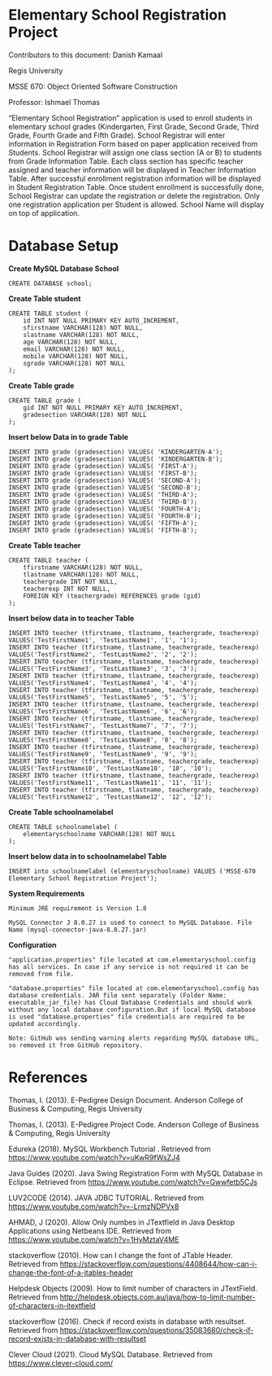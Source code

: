 
# Elementary School Registration Project

Contributors to this document: Danish Kamaal

Regis University

MSSE 670: Object Oriented Software Construction

Professor: Ishmael Thomas

“Elementary School Registration” application is used to enroll students in elementary school grades (Kindergarten, First Grade, Second Grade, Third Grade, Fourth Grade and Fifth Grade). School Registrar will enter information in Registration Form based on paper application received from Students. School Registrar will assign one class section (A or B) to students from Grade Information Table. Each class section has specific teacher assigned and teacher information will be displayed in Teacher Information Table. After successful enrollment registration information will be displayed in Student Registration Table. Once student enrollment is successfully done, School Registrar can update the registration or delete the registration. Only one registration application per Student is allowed. School Name will display on top of application. 

# Database Setup

**Create MySQL Database School**

```
CREATE DATABASE school;

```

**Create Table student**
 
```
CREATE TABLE student (
    id INT NOT NULL PRIMARY KEY AUTO_INCREMENT,
    sfirstname VARCHAR(128) NOT NULL,
    slastname VARCHAR(128) NOT NULL,
    age VARCHAR(128) NOT NULL,
    email VARCHAR(128) NOT NULL,
    mobile VARCHAR(128) NOT NULL,
    sgrade VARCHAR(128) NOT NULL
);

```

**Create Table grade**

```
CREATE TABLE grade (
    gid INT NOT NULL PRIMARY KEY AUTO_INCREMENT,
    gradesection VARCHAR(128) NOT NULL
);
```

**Insert below Data in to grade Table**

```
INSERT INTO grade (gradesection) VALUES( 'KINDERGARTEN-A');
INSERT INTO grade (gradesection) VALUES( 'KINDERGARTEN-B');
INSERT INTO grade (gradesection) VALUES( 'FIRST-A');
INSERT INTO grade (gradesection) VALUES( 'FIRST-B');
INSERT INTO grade (gradesection) VALUES( 'SECOND-A');
INSERT INTO grade (gradesection) VALUES( 'SECOND-B');
INSERT INTO grade (gradesection) VALUES( 'THIRD-A');
INSERT INTO grade (gradesection) VALUES( 'THIRD-B');
INSERT INTO grade (gradesection) VALUES( 'FOURTH-A');
INSERT INTO grade (gradesection) VALUES( 'FOURTH-B');
INSERT INTO grade (gradesection) VALUES( 'FIFTH-A');
INSERT INTO grade (gradesection) VALUES( 'FIFTH-B');
```

**Create Table teacher**

```
CREATE TABLE teacher (
    tfirstname VARCHAR(128) NOT NULL,
    tlastname VARCHAR(128) NOT NULL,
    teachergrade INT NOT NULL,
    teacherexp INT NOT NULL,
    FOREIGN KEY (teachergrade) REFERENCES grade (gid)
);
```

**Insert below data in to teacher Table**

```
INSERT INTO teacher (tfirstname, tlastname, teachergrade, teacherexp) VALUES('TestFirstName1', 'TestLastName1', '1', '1');
INSERT INTO teacher (tfirstname, tlastname, teachergrade, teacherexp) VALUES('TestFirstName2', 'TestLastName2', '2', '2');
INSERT INTO teacher (tfirstname, tlastname, teachergrade, teacherexp) VALUES('TestFirstName3', 'TestLastName3', '3', '3');
INSERT INTO teacher (tfirstname, tlastname, teachergrade, teacherexp) VALUES('TestFirstName4', 'TestLastName4', '4', '4');
INSERT INTO teacher (tfirstname, tlastname, teachergrade, teacherexp) VALUES('TestFirstName5', 'TestLastName5', '5', '5');
INSERT INTO teacher (tfirstname, tlastname, teachergrade, teacherexp) VALUES('TestFirstName6', 'TestLastName6', '6', '6');
INSERT INTO teacher (tfirstname, tlastname, teachergrade, teacherexp) VALUES('TestFirstName7', 'TestLastName7', '7', '7');
INSERT INTO teacher (tfirstname, tlastname, teachergrade, teacherexp) VALUES('TestFirstName8', 'TestLastName8', '8', '8');
INSERT INTO teacher (tfirstname, tlastname, teachergrade, teacherexp) VALUES('TestFirstName9', 'TestLastName9', '9', '9');
INSERT INTO teacher (tfirstname, tlastname, teachergrade, teacherexp) VALUES('TestFirstName10', 'TestLastName10', '10', '10');
INSERT INTO teacher (tfirstname, tlastname, teachergrade, teacherexp) VALUES('TestFirstName11', 'TestLastName11', '11', '11');
INSERT INTO teacher (tfirstname, tlastname, teachergrade, teacherexp) VALUES('TestFirstName12', 'TestLastName12', '12', '12');
```

**Create Table schoolnamelabel**

```
CREATE TABLE schoolnamelabel (
    elementaryschoolname VARCHAR(128) NOT NULL
);
```
**Insert below data in to schoolnamelabel Table**

```
INSERT into schoolnamelabel (elementaryschoolname) VALUES ('MSSE-670 Elementary School Registration Project');
```

**System Requirements**
```
Minimum JRE requirement is Version 1.8

MySQL Connector J 8.0.27 is used to connect to MySQL Database. File Name (mysql-connector-java-8.0.27.jar)

```
**Configuration**

```
"application.properties" file located at com.elementaryschool.config has all services. In case if any service is not required it can be removed from file.

"database.properties" file located at com.elementaryschool.config has database credentials. JAR file sent separately (Folder Name: executable_jar_file) has Cloud Database Credentials and should work without any local database configuration.But if local MySQL database is used "database.properties" file credentials are required to be updated accordingly.

Note: GitHub was sending warning alerts regarding MySQL database URL, so removed it from GitHub repository.

```

# References

Thomas, I. (2013). E-Pedigree Design Document. Anderson College of Business & Computing, Regis University

Thomas, I. (2013). E-Pedigree Project Code. Anderson College of Business & Computing, Regis University

Edureka (2018). MySQL Workbench Tutorial . Retrieved from https://www.youtube.com/watch?v=uKwR9fWsZJ4

Java Guides (2020). Java Swing Registration Form with MySQL Database in Eclipse. Retrieved from https://www.youtube.com/watch?v=Gwwfetb5CJs

LUV2CODE (2014). JAVA JDBC TUTORIAL. Retrieved from https://www.youtube.com/watch?v=-LrmzNDPVx8

AHMAD, J (2020). Allow Only numbes in JTextfield in Java Desktop Applications using Netbeans IDE. Retrieved from https://www.youtube.com/watch?v=1HyMztaV4ME

stackoverflow (2010). How can I change the font of JTable Header. Retrieved from https://stackoverflow.com/questions/4408644/how-can-i-change-the-font-of-a-jtables-header

Helpdesk Objects (2009). How to limit number of characters in JTextField. Retrieved from http://helpdesk.objects.com.au/java/how-to-limit-number-of-characters-in-jtextfield

stackoverflow (2016). Check if record exists in database with resultset. Retrieved from https://stackoverflow.com/questions/35083680/check-if-record-exists-in-database-with-resultset

Clever Cloud (2021). Cloud MySQL Database. Retrieved from https://www.clever-cloud.com/

